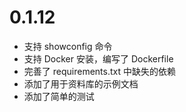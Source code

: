 # 0.1.12

- 支持 showconfig 命令
- 支持 Docker 安装，编写了 Dockerfile
- 完善了 requirements.txt 中缺失的依赖
- 添加了用于资料库的示例文档
- 添加了简单的测试